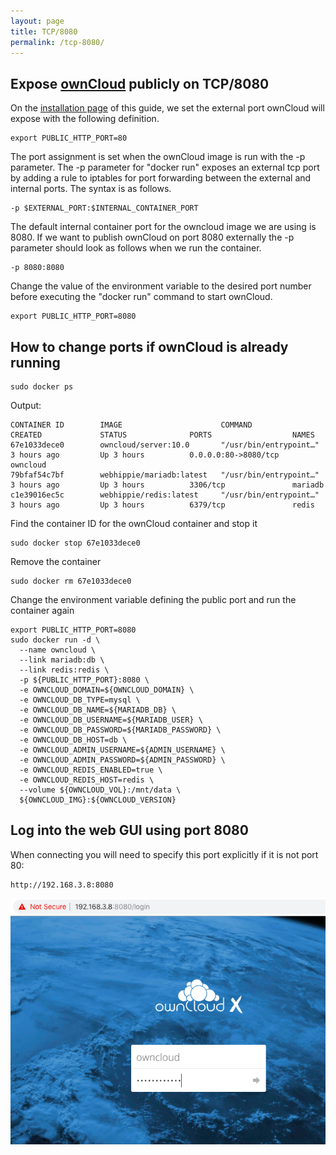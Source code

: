 ```yaml
---
layout: page
title: TCP/8080
permalink: /tcp-8080/
---
```


## Expose [ownCloud] publicly on TCP/8080

On the [installation page](/install/) of this guide, we set the external port
ownCloud will expose with the following definition.

```
export PUBLIC_HTTP_PORT=80
```

The port assignment is set when the ownCloud image is run with the -p
parameter. The -p parameter for "docker run" exposes an external tcp port
by adding a rule to iptables for port forwarding between the external
and internal ports. The syntax is as follows.

```
-p $EXTERNAL_PORT:$INTERNAL_CONTAINER_PORT
```

The default internal container port for the owncloud image we are using is 8080.
If we want to publish ownCloud on port 8080 externally the -p parameter should
look as follows when we run the container.

```
-p 8080:8080
```

Change the value of the environment variable to the desired port number before
executing the "docker run" command to start ownCloud.

```
export PUBLIC_HTTP_PORT=8080
```

## How to change ports if ownCloud is already running

```
sudo docker ps
```

Output:
```
CONTAINER ID        IMAGE                      COMMAND                  CREATED             STATUS              PORTS                  NAMES
67e1033dece0        owncloud/server:10.0       "/usr/bin/entrypoint…"   3 hours ago         Up 3 hours          0.0.0.0:80->8080/tcp   owncloud
79bfaf54c7bf        webhippie/mariadb:latest   "/usr/bin/entrypoint…"   3 hours ago         Up 3 hours          3306/tcp               mariadb
c1e39016ec5c        webhippie/redis:latest     "/usr/bin/entrypoint…"   3 hours ago         Up 3 hours          6379/tcp               redis
```

Find the container ID for the ownCloud container and stop it
```
sudo docker stop 67e1033dece0
```
Remove the container
```
sudo docker rm 67e1033dece0
```
Change the environment variable defining the public port and run the container again
```
export PUBLIC_HTTP_PORT=8080
sudo docker run -d \
  --name owncloud \
  --link mariadb:db \
  --link redis:redis \
  -p ${PUBLIC_HTTP_PORT}:8080 \
  -e OWNCLOUD_DOMAIN=${OWNCLOUD_DOMAIN} \
  -e OWNCLOUD_DB_TYPE=mysql \
  -e OWNCLOUD_DB_NAME=${MARIADB_DB} \
  -e OWNCLOUD_DB_USERNAME=${MARIADB_USER} \
  -e OWNCLOUD_DB_PASSWORD=${MARIADB_PASSWORD} \
  -e OWNCLOUD_DB_HOST=db \
  -e OWNCLOUD_ADMIN_USERNAME=${ADMIN_USERNAME} \
  -e OWNCLOUD_ADMIN_PASSWORD=${ADMIN_PASSWORD} \
  -e OWNCLOUD_REDIS_ENABLED=true \
  -e OWNCLOUD_REDIS_HOST=redis \
  --volume ${OWNCLOUD_VOL}:/mnt/data \
  ${OWNCLOUD_IMG}:${OWNCLOUD_VERSION}
```

## Log into the web GUI using port 8080

When connecting you will need to specify this port explicitly if it is not port 80:

```
http://192.168.3.8:8080
```

![login8080](/images/login8080.png)

[ownCloud]: https://owncloud.org/
[Centos]: https://www.centos.org/
[Docker]: https://www.Docker.com/
[PHP]: https://www.php.net/
[Redis]: https://redislabs.com/
[MariaDB]: https://mariadb.com/
[Apache]: https://httpd.apache.org/
